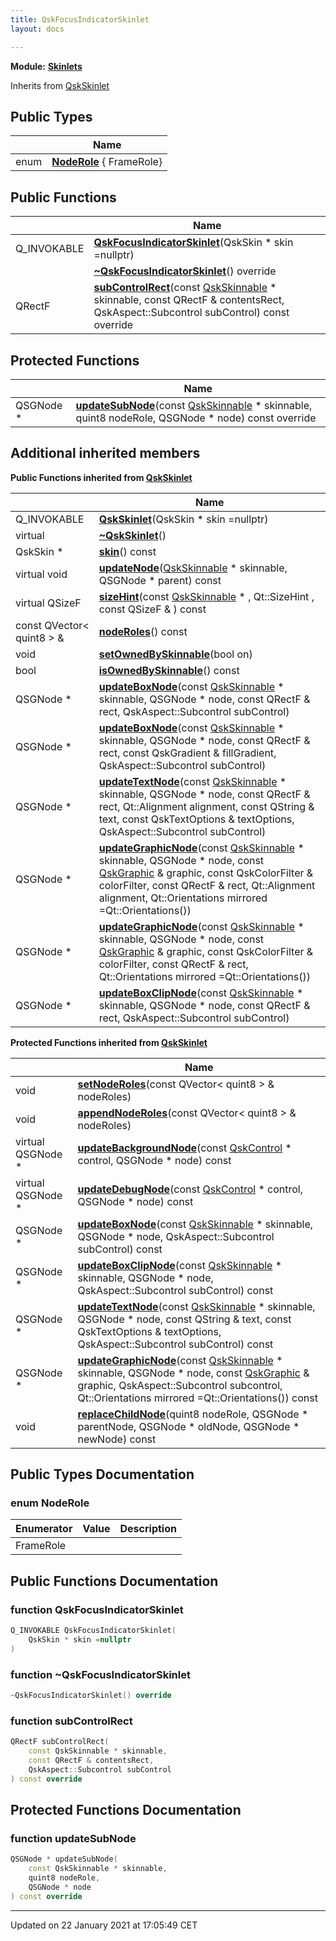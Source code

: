 ```yaml
---
title: QskFocusIndicatorSkinlet
layout: docs

---
```



**Module:** **[Skinlets](/docs/modules/group___skinlets/)**



Inherits from [QskSkinlet](/docs/classes/class_qsk_skinlet/)

## Public Types

|                | Name           |
| -------------- | -------------- |
| enum| **[NodeRole](/docs/classes/class_qsk_focus_indicator_skinlet/#enum-noderole)** { FrameRole} |

## Public Functions

|                | Name           |
| -------------- | -------------- |
| Q_INVOKABLE | **[QskFocusIndicatorSkinlet](/docs/classes/class_qsk_focus_indicator_skinlet/#function-qskfocusindicatorskinlet)**(QskSkin * skin =nullptr) |
| | **[~QskFocusIndicatorSkinlet](/docs/classes/class_qsk_focus_indicator_skinlet/#function-~qskfocusindicatorskinlet)**() override |
| QRectF | **[subControlRect](/docs/classes/class_qsk_focus_indicator_skinlet/#function-subcontrolrect)**(const [QskSkinnable](/docs/classes/class_qsk_skinnable/) * skinnable, const QRectF & contentsRect, QskAspect::Subcontrol subControl) const override |

## Protected Functions

|                | Name           |
| -------------- | -------------- |
| QSGNode * | **[updateSubNode](/docs/classes/class_qsk_focus_indicator_skinlet/#function-updatesubnode)**(const [QskSkinnable](/docs/classes/class_qsk_skinnable/) * skinnable, quint8 nodeRole, QSGNode * node) const override |

## Additional inherited members

**Public Functions inherited from [QskSkinlet](/docs/classes/class_qsk_skinlet/)**

|                | Name           |
| -------------- | -------------- |
| Q_INVOKABLE | **[QskSkinlet](/docs/classes/class_qsk_skinlet/#function-qskskinlet)**(QskSkin * skin =nullptr) |
| virtual | **[~QskSkinlet](/docs/classes/class_qsk_skinlet/#function-~qskskinlet)**() |
| QskSkin * | **[skin](/docs/classes/class_qsk_skinlet/#function-skin)**() const |
| virtual void | **[updateNode](/docs/classes/class_qsk_skinlet/#function-updatenode)**([QskSkinnable](/docs/classes/class_qsk_skinnable/) * skinnable, QSGNode * parent) const |
| virtual QSizeF | **[sizeHint](/docs/classes/class_qsk_skinlet/#function-sizehint)**(const [QskSkinnable](/docs/classes/class_qsk_skinnable/) * , Qt::SizeHint , const QSizeF & ) const |
| const QVector< quint8 > & | **[nodeRoles](/docs/classes/class_qsk_skinlet/#function-noderoles)**() const |
| void | **[setOwnedBySkinnable](/docs/classes/class_qsk_skinlet/#function-setownedbyskinnable)**(bool on) |
| bool | **[isOwnedBySkinnable](/docs/classes/class_qsk_skinlet/#function-isownedbyskinnable)**() const |
| QSGNode * | **[updateBoxNode](/docs/classes/class_qsk_skinlet/#function-updateboxnode)**(const [QskSkinnable](/docs/classes/class_qsk_skinnable/) * skinnable, QSGNode * node, const QRectF & rect, QskAspect::Subcontrol subControl) |
| QSGNode * | **[updateBoxNode](/docs/classes/class_qsk_skinlet/#function-updateboxnode)**(const [QskSkinnable](/docs/classes/class_qsk_skinnable/) * skinnable, QSGNode * node, const QRectF & rect, const QskGradient & fillGradient, QskAspect::Subcontrol subControl) |
| QSGNode * | **[updateTextNode](/docs/classes/class_qsk_skinlet/#function-updatetextnode)**(const [QskSkinnable](/docs/classes/class_qsk_skinnable/) * skinnable, QSGNode * node, const QRectF & rect, Qt::Alignment alignment, const QString & text, const QskTextOptions & textOptions, QskAspect::Subcontrol subControl) |
| QSGNode * | **[updateGraphicNode](/docs/classes/class_qsk_skinlet/#function-updategraphicnode)**(const [QskSkinnable](/docs/classes/class_qsk_skinnable/) * skinnable, QSGNode * node, const [QskGraphic](/docs/classes/class_qsk_graphic/) & graphic, const QskColorFilter & colorFilter, const QRectF & rect, Qt::Alignment alignment, Qt::Orientations mirrored =Qt::Orientations()) |
| QSGNode * | **[updateGraphicNode](/docs/classes/class_qsk_skinlet/#function-updategraphicnode)**(const [QskSkinnable](/docs/classes/class_qsk_skinnable/) * skinnable, QSGNode * node, const [QskGraphic](/docs/classes/class_qsk_graphic/) & graphic, const QskColorFilter & colorFilter, const QRectF & rect, Qt::Orientations mirrored =Qt::Orientations()) |
| QSGNode * | **[updateBoxClipNode](/docs/classes/class_qsk_skinlet/#function-updateboxclipnode)**(const [QskSkinnable](/docs/classes/class_qsk_skinnable/) * skinnable, QSGNode * node, const QRectF & rect, QskAspect::Subcontrol subControl) |

**Protected Functions inherited from [QskSkinlet](/docs/classes/class_qsk_skinlet/)**

|                | Name           |
| -------------- | -------------- |
| void | **[setNodeRoles](/docs/classes/class_qsk_skinlet/#function-setnoderoles)**(const QVector< quint8 > & nodeRoles) |
| void | **[appendNodeRoles](/docs/classes/class_qsk_skinlet/#function-appendnoderoles)**(const QVector< quint8 > & nodeRoles) |
| virtual QSGNode * | **[updateBackgroundNode](/docs/classes/class_qsk_skinlet/#function-updatebackgroundnode)**(const [QskControl](/docs/classes/class_qsk_control/) * control, QSGNode * node) const |
| virtual QSGNode * | **[updateDebugNode](/docs/classes/class_qsk_skinlet/#function-updatedebugnode)**(const [QskControl](/docs/classes/class_qsk_control/) * control, QSGNode * node) const |
| QSGNode * | **[updateBoxNode](/docs/classes/class_qsk_skinlet/#function-updateboxnode)**(const [QskSkinnable](/docs/classes/class_qsk_skinnable/) * skinnable, QSGNode * node, QskAspect::Subcontrol subControl) const |
| QSGNode * | **[updateBoxClipNode](/docs/classes/class_qsk_skinlet/#function-updateboxclipnode)**(const [QskSkinnable](/docs/classes/class_qsk_skinnable/) * skinnable, QSGNode * node, QskAspect::Subcontrol subControl) const |
| QSGNode * | **[updateTextNode](/docs/classes/class_qsk_skinlet/#function-updatetextnode)**(const [QskSkinnable](/docs/classes/class_qsk_skinnable/) * skinnable, QSGNode * node, const QString & text, const QskTextOptions & textOptions, QskAspect::Subcontrol subControl) const |
| QSGNode * | **[updateGraphicNode](/docs/classes/class_qsk_skinlet/#function-updategraphicnode)**(const [QskSkinnable](/docs/classes/class_qsk_skinnable/) * skinnable, QSGNode * node, const [QskGraphic](/docs/classes/class_qsk_graphic/) & graphic, QskAspect::Subcontrol subcontrol, Qt::Orientations mirrored =Qt::Orientations()) const |
| void | **[replaceChildNode](/docs/classes/class_qsk_skinlet/#function-replacechildnode)**(quint8 nodeRole, QSGNode * parentNode, QSGNode * oldNode, QSGNode * newNode) const |


## Public Types Documentation

### enum NodeRole

| Enumerator | Value | Description |
| ---------- | ----- | ----------- |
| FrameRole | |   |




## Public Functions Documentation

### function QskFocusIndicatorSkinlet

```cpp
Q_INVOKABLE QskFocusIndicatorSkinlet(
    QskSkin * skin =nullptr
)
```


### function ~QskFocusIndicatorSkinlet

```cpp
~QskFocusIndicatorSkinlet() override
```


### function subControlRect

```cpp
QRectF subControlRect(
    const QskSkinnable * skinnable,
    const QRectF & contentsRect,
    QskAspect::Subcontrol subControl
) const override
```


## Protected Functions Documentation

### function updateSubNode

```cpp
QSGNode * updateSubNode(
    const QskSkinnable * skinnable,
    quint8 nodeRole,
    QSGNode * node
) const override
```


-------------------------------

Updated on 22 January 2021 at 17:05:49 CET